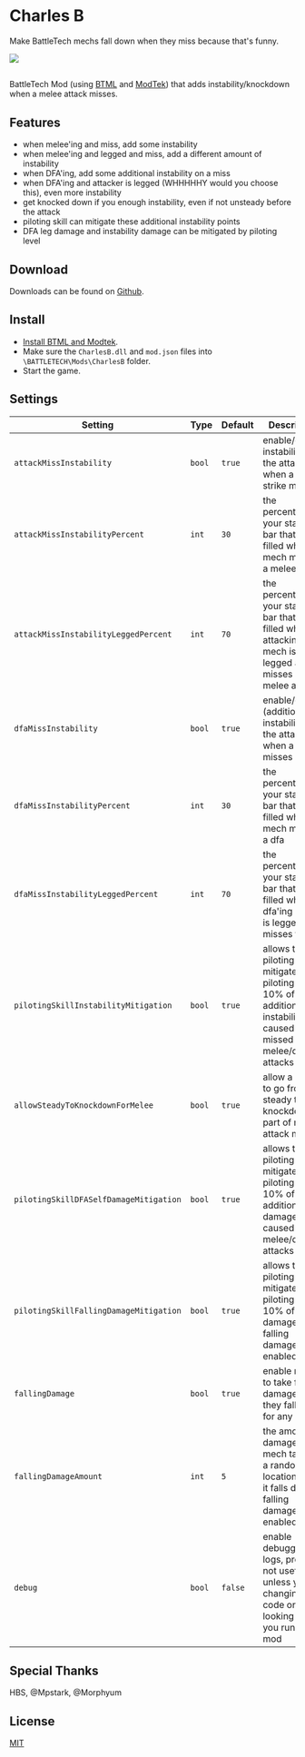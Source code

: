 # Charles B

Make BattleTech mechs fall down when they miss because that's funny.

<img src="https://media.giphy.com/media/Ou18ZgE49Fss0/giphy.gif" />

##
BattleTech Mod (using [BTML](https://github.com/Mpstark/BattleTechModLoader) and [ModTek](https://github.com/Mpstark/ModTek)) that adds instability/knockdown when a melee attack misses.

## Features

- when melee'ing and miss, add some instability
- when melee'ing and legged and miss, add a different amount of instability
- when DFA'ing, add some additional instability on a miss
- when DFA'ing and attacker is legged (WHHHHHY would you choose this), even more instability 
- get knocked down if you enough instability, even if not unsteady before the attack 
- piloting skill can mitigate these additional instability points
- DFA leg damage and instability damage can be mitigated by piloting level

## Download
Downloads can be found on [Github](https://github.com/janxious/CharlesB/releases).

## Install
- [Install BTML and Modtek](https://github.com/Mpstark/ModTek/wiki/The-Drop-Dead-Simple-Guide-to-Installing-BTML-&-ModTek-&-ModTek-mods).
- Make sure the `CharlesB.dll` and `mod.json` files into `\BATTLETECH\Mods\CharlesB` folder.
- Start the game.

## Settings

Setting | Type | Default | Description
--- | --- | --- | ---
`attackMissInstability` | `bool` | `true` | enable/disable instability to the attacker when a melee strike misses
`attackMissInstabilityPercent` | `int` | `30` | the percentage of your stability bar that is filled when a mech misses a melee attack
`attackMissInstabilityLeggedPercent` | `int` | `70` | the percentage of your stability bar that is filled when the attacking mech is legged and misses a melee attack
`dfaMissInstability` | `bool` | `true` | enable/disable (additional) instability to the attacker when a dfa misses
`dfaMissInstabilityPercent` | `int` | `30` | the percentage of your stability bar that is filled when a mech misses a dfa
`dfaMissInstabilityLeggedPercent` | `int` | `70` | the percentage of your stability bar that is filled when the dfa'ing mech is legged and misses the dfa
`pilotingSkillInstabilityMitigation` | `bool` | `true` | allows the piloting skill to mitigate up to piloting skill * 10% of the additional instability caused by missed melee/dfa attacks
`allowSteadyToKnockdownForMelee` | `bool` | `true` | allow a mech to go from steady to knockdown as part of melee attack miss
`pilotingSkillDFASelfDamageMitigation` | `bool` | `true` | allows the piloting skill to mitigate up to piloting skill * 10% of the additional leg damage caused by melee/dfa attacks
`pilotingSkillFallingDamageMitigation` | `bool` | `true` | allows the piloting skill to mitigate up to piloting skill * 10% of falling damage if falling damage is enabled
`fallingDamage` | `bool` | `true` | enable mechs to take falling damage when they fall down for any reason
`fallingDamageAmount` | `int` | `5` | the amount of damage a mech takes to a random location when it falls down if falling damage is enabled 
`debug` | `bool` | `false` | enable debugging logs, probably not useful unless you are changing the code or looking at it as you run the mod

## Special Thanks

HBS, @Mpstark, @Morphyum

## License

[MIT](LICENSE)
